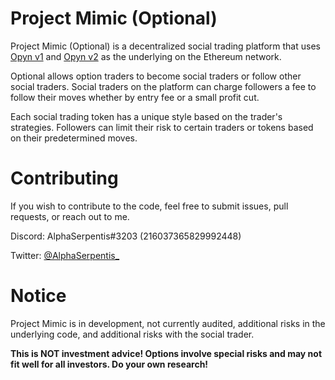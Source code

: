 # Project Mimic (Optional)

Project Mimic (Optional) is a decentralized social trading platform that uses [Opyn v1](https://v1.opyn.co) and [Opyn v2](https://opyn.co) as the underlying on the Ethereum network. 

Optional allows option traders to become social traders or follow other social traders. Social traders on the platform can charge followers a fee to follow their moves whether by entry fee or a small profit cut.

Each social trading token has a unique style based on the trader's strategies. Followers can limit their risk to certain traders or tokens based on their predetermined moves.

# Contributing

If you wish to contribute to the code, feel free to submit issues, pull requests, or reach out to me.

Discord: AlphaSerpentis#3203 (216037365829992448)

Twitter: [@AlphaSerpentis_](https://twitter.com/AlphaSerpentis_)

# Notice

Project Mimic is in development, not currently audited, additional risks in the underlying code, and additional risks with the social trader.

**This is NOT investment advice! Options involve special risks and may not fit well for all investors. Do your own research!**
